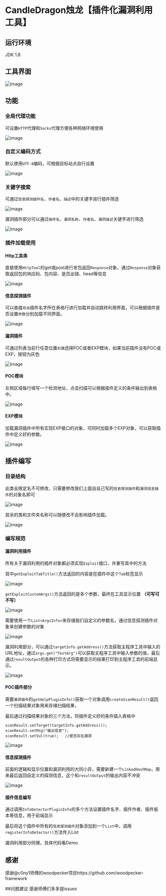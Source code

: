 # CandleDragon烛龙【插件化漏洞利用工具】

## 运行环境

JDK 1.8

## 工具界面

![image](https://user-images.githubusercontent.com/113674835/225807977-b16d299c-2fba-441b-bd4a-65c50831080a.png)

## 功能

### 全局代理功能

可设置`HTTP`代理和`Socks`代理方便各种网络环境使用

![image](https://user-images.githubusercontent.com/113674835/225808018-0a75273d-f82d-4c12-a081-0a2bab21b35b.png)

### 自定义编码方式

默认使用`UTF-8`编码，可根据目标站点自行设置

![image](https://user-images.githubusercontent.com/113674835/225808059-e69c63ec-13de-49da-8ee7-e16774d669d3.png)

### 关键字搜索

可通过`信息探测插件名`、`作者名`、`描述`中的关键字进行插件筛选

![image](https://user-images.githubusercontent.com/113674835/225808169-ace79ded-b71d-4942-aa32-0496353e4f64.png)



漏洞插件部分可以通过`插件名`、`漏洞名称`、`作者名`、`漏洞描述`关键字进行筛选

![image](https://user-images.githubusercontent.com/113674835/225808183-516b4c74-2790-4d53-9a7c-745c71e2f325.png)

### 插件加载使用

#### Http工具类

直接使用`HttpTool`的get或post进行发包返回`Response`对象，通过`Response`对象获取返回包的响应码、包内容、是否出错、head等信息

![image](https://user-images.githubusercontent.com/113674835/225808144-922f998f-7395-4342-aba7-13950dfe78a5.png)

#### 信息探测插件

可以直接`双击`插件名字所在表格行进行加载并自动跳转利用界面，可以根据插件是否设置`参数`分别加载不同界面。

![image](https://user-images.githubusercontent.com/113674835/225808202-389f0a8b-d455-4178-af72-4daa23c2cf0b.png)

#### 漏洞插件

可通过列表当前行任意位置`右键`选择POC或者EXP模块，如果当前插件没有POC或EXP，按钮为灰色

![image](https://user-images.githubusercontent.com/113674835/225808215-357904dc-1a01-4412-9ad0-ddca8db994e5.png)

#### POC模块

左侧区域每行填写一个检测地址，点击扫描可以根据插件定义的条件输出到表格中。

![image](https://user-images.githubusercontent.com/113674835/225808237-52773bc0-96a4-4f98-8d0c-4a4ae25e6a1a.png)

#### EXP模块

加载漏洞插件中所有实现EXP接口的对象，可同时加载多个EXP对象，可以获取插件中定义好的参数。

![image](https://user-images.githubusercontent.com/113674835/225808252-78c8bcb3-e928-41b7-b5df-7df1507b74e7.png)

## 插件编写

### 目录结构

此类全限定名不可修改，只需要修改我们上面自自己写的`信息探测插件`和`漏洞信息插件`的对象名即可

![image](https://user-images.githubusercontent.com/113674835/225808275-20fa4ca1-d3bb-4acc-ac5e-7eb6b8709907.png)



其余的类和文件夹名称可以随便改不会影响插件加载。

![image](https://user-images.githubusercontent.com/113674835/225808283-dd52726c-d442-4668-88d7-232b8f5bf39d.png)



### 编写规范

#### 漏洞利用插件

所有关于漏洞利用的插件对象都必须实现`Exploit`接口，并重写其中的方法

其中`getExploitTabTitle()`方法返回的内容是在插件中这个`Tab`标签显示

![image](https://user-images.githubusercontent.com/113674835/225808303-834d6c86-10c0-4138-bc7d-5ada23b6d744.png)



`getExploitCustomArgs()`方法返回的是多个参数，最终在工具显示位置 **（可写可不写）**

![image](https://user-images.githubusercontent.com/113674835/225808332-c9add79d-a22a-45c0-8387-15555abc75bf.png)

需要使用一个`List<ArgsInfo>`来存储我们自定义的参数名，通过信息探测插件对象来创建参数的对象

![image](https://user-images.githubusercontent.com/113674835/225808340-410796dc-7385-42bb-9ab8-bf24e193e0f1.png)

漏洞利用部分，可以通过`targetInfo.getAddress()`方法获取主程序工具中输入的URL地址，通过`args.get("TestArg")`可以获取主程序工具中输入参数的值，最后通过`resultOutput`的各种打印方式将需要显示的结果打印到主程序工具的前端显示。

![image](https://user-images.githubusercontent.com/113674835/225808374-c5112987-c6d7-44e7-9fbe-7c2ada8d2a32.png)

#### POC插件部分

需要`漏洞插件`的`getHelpPluginInfo()`获取一个对象调用`createScanResult()`返回一个扫描结果对象用来存储扫描结果，

最后通过扫描结果对象的三个方法，将插件定义好的条件插入表格中

```
scanResult.setTarget(targetInfo.getAddress());
scanResult.setMsg("输出信息");
scanResult.setVul(true);   //是否存在漏洞
```

![image](https://user-images.githubusercontent.com/113674835/225808396-9c088dfb-720e-48fd-b4dd-9b1cf2360694.png)

#### 信息探测插件

前面的逻辑和显示位置和漏洞利用的大同小异，需要新建一个`LinkedHashMap`，用来最后返回自定义的探测信息，这个和`resultOutput`的输出内容不冲突

![image](https://user-images.githubusercontent.com/113674835/225808416-d149b113-3e10-42fa-a8ef-d443313936f7.png)

#### 插件信息编写

通过调用`InfoDetectorPluginInfo`的多个方法设置插件名字、插件作者、插件版本等信息，用于前端显示

最后将这个插件中所有的`信息探测插件`对象添加到一个`List`中，调用`registerInfoDetector()`方法传入List

漏洞利用部分同理，具体代码看Demo



## 感谢

感谢@c0ny1师傅的woodpecker项目https://github.com/woodpecker-framework

##问题建议
感谢师傅们多多提issues
